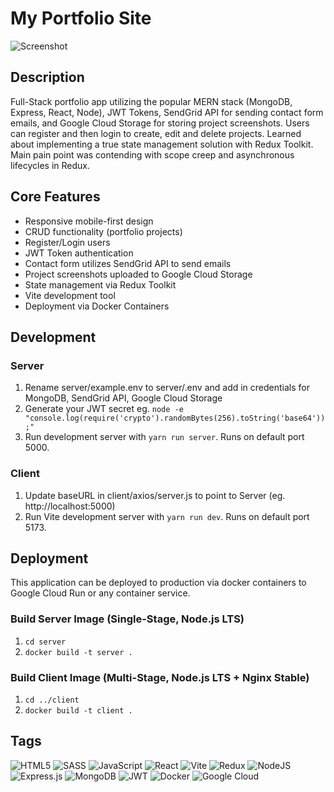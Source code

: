 # My Portfolio Site

![Screenshot](https://storage.googleapis.com/portfolio-screenshots/7a23f039b937325771542693.png 'My Portfolio Site Screenshot')

## Description

Full-Stack portfolio app utilizing the popular MERN stack (MongoDB, Express, React, Node), JWT Tokens, SendGrid API for sending contact form emails, and Google Cloud Storage for storing project screenshots. Users can register and then login to create, edit and delete projects. Learned about implementing a true state management solution with Redux Toolkit. Main pain point was contending with scope creep and asynchronous lifecycles in Redux.

## Core Features

- Responsive mobile-first design
- CRUD functionality (portfolio projects)
- Register/Login users
- JWT Token authentication
- Contact form utilizes SendGrid API to send emails
- Project screenshots uploaded to Google Cloud Storage
- State management via Redux Toolkit
- Vite development tool
- Deployment via Docker Containers

## Development

### Server

1. Rename server/example.env to server/.env and add in credentials for MongoDB, SendGrid API, Google Cloud Storage
2. Generate your JWT secret eg. `node -e "console.log(require('crypto').randomBytes(256).toString('base64'));"`
3. Run development server with `yarn run server`. Runs on default port 5000.

### Client

1. Update baseURL in client/axios/server.js to point to Server (eg. http://localhost:5000)
2. Run Vite development server with `yarn run dev`. Runs on default port 5173.

## Deployment

This application can be deployed to production via docker containers to Google Cloud Run or any container service.

### Build Server Image (Single-Stage, Node.js LTS)

1. `cd server`
2. `docker build -t server .`

### Build Client Image (Multi-Stage, Node.js LTS + Nginx Stable)

1. `cd ../client`
2. `docker build -t client .`

## Tags

![HTML5](https://img.shields.io/badge/html5-%23E34F26.svg?style=for-the-badge&logo=html5&logoColor=white)
![SASS](https://img.shields.io/badge/SASS-hotpink.svg?style=for-the-badge&logo=SASS&logoColor=white)
![JavaScript](https://img.shields.io/badge/javascript-%23323330.svg?style=for-the-badge&logo=javascript&logoColor=%23F7DF1E)
![React](https://img.shields.io/badge/react-%2320232a.svg?style=for-the-badge&logo=react&logoColor=%2361DAFB)
![Vite](https://img.shields.io/badge/vite-%23646CFF.svg?style=for-the-badge&logo=vite&logoColor=white)
![Redux](https://img.shields.io/badge/redux-%23593d88.svg?style=for-the-badge&logo=redux&logoColor=white)
![NodeJS](https://img.shields.io/badge/node.js-6DA55F?style=for-the-badge&logo=node.js&logoColor=white)
![Express.js](https://img.shields.io/badge/express.js-%23404d59.svg?style=for-the-badge&logo=express&logoColor=%2361DAFB)
![MongoDB](https://img.shields.io/badge/MongoDB-%234ea94b.svg?style=for-the-badge&logo=mongodb&logoColor=white)
![JWT](https://img.shields.io/badge/JWT-black?style=for-the-badge&logo=JSON%20web%20tokens)
![Docker](https://img.shields.io/badge/docker-%230db7ed.svg?style=for-the-badge&logo=docker&logoColor=white)
![Google Cloud](https://img.shields.io/badge/GoogleCloud-%234285F4.svg?style=for-the-badge&logo=google-cloud&logoColor=white)

